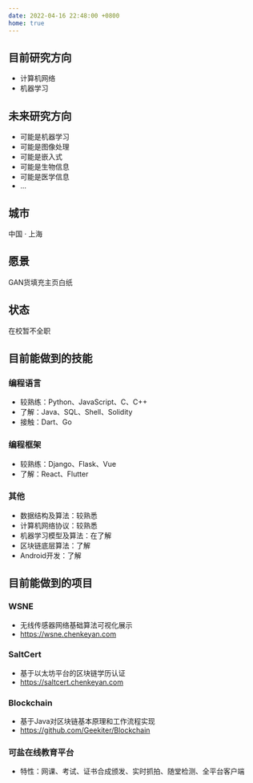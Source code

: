 ```yaml
---
date: 2022-04-16 22:48:00 +0800
home: true
---
```


## 目前研究方向

- 计算机网络
- 机器学习

## 未来研究方向

- 可能是机器学习
- 可能是图像处理
- 可能是嵌入式
- 可能是生物信息
- 可能是医学信息
- ...

## 城市

中国 · 上海

## 愿景

GAN货填充主页白纸

## 状态

在校暂不全职

## 目前能做到的技能

### 编程语言

- 较熟练：Python、JavaScript、C、C++
- 了解：Java、SQL、Shell、Solidity
- 接触：Dart、Go

### 编程框架

- 较熟练：Django、Flask、Vue
- 了解：React、Flutter

### 其他

- 数据结构及算法：较熟悉
- 计算机网络协议：较熟悉
- 机器学习模型及算法：在了解
- 区块链底层算法：了解
- Android开发：了解

## 目前能做到的项目

### WSNE

- 无线传感器网络基础算法可视化展示 
- <https://wsne.chenkeyan.com>

### SaltCert 

- 基于以太坊平台的区块链学历认证 
- <https://saltcert.chenkeyan.com>

### Blockchain

- 基于Java对区块链基本原理和工作流程实现 
- <https://github.com/Geekiter/Blockchain>

### 可盐在线教育平台

- 特性：网课、考试、证书合成颁发、实时抓拍、随堂检测、全平台客户端

